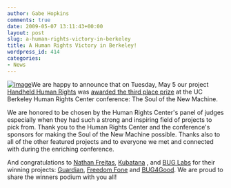 ```yaml
---
author: Gabe Hopkins
comments: true
date: 2009-05-07 13:11:43+00:00
layout: post
slug: a-human-rights-victory-in-berkeley
title: A Human Rights Victory in Berkeley!
wordpress_id: 414
categories:
- News
---
```


[![image](https://s3.amazonaws.com/digidem-www/wp-content/uploads/2009/03/hrc_ucb_logo.jpg)](https://s3.amazonaws.com/digidem-www/wp-content/uploads/2009/03/hrc_ucb_logo.jpg)We are happy to announce that on Tuesday, May 5 our project [Handheld Human Rights](http://www.netsquared.org/projects/handheld-human-rights) was [awarded the ](http://www.netsquared.org/blog/amy-sample-ward/hrc-mobile-challenge-winners-announced)[third place prize](http://www.netsquared.org/blog/amy-sample-ward/hrc-mobile-challenge-winners-announced) at the UC Berkeley Human Rights Center conference: The Soul of the New Machine.

We are honored to be chosen by the Human Rights Center's panel of judges especially when they had such a strong and inspiring field of projects to pick from. Thank you to the Human Rights Center and the conference's sponsors for making the Soul of the New Machine possible. Thanks also to all of the other featured projects and to everyone we met and connected with during the enriching conference.

And congratulations to [Nathan Freitas](http://openideals.com/), [Kubatana](http://www.kubatana.net/) , and [BUG Labs](http://www.buglabs.net/) for their winning projects: [Guardian](http://www.netsquared.org/projects/guardian-secure-private-anonymous-telephone-built-google-android), [Freedom Fone](http://www.netsquared.org/projects/freedom-fone) and [BUG4Good](http://www.netsquared.org/projects/bug4good). We are proud to share the winners podium with you all!
